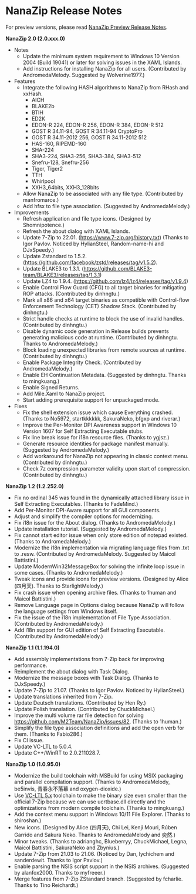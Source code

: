 ﻿# NanaZip Release Notes

For preview versions, please read 
[NanaZip Preview Release Notes](ReleaseNotesPreview.md).

**NanaZip 2.0 (2.0.xxx.0)**

- Notes
  - Update the minimum system requirement to Windows 10 Version 2004 (Build 
    19041) or later for solving issues in the XAML Islands.
  - Add instructions for installing NanaZip for all users. (Contributed by
    AndromedaMelody. Suggested by Wolverine1977.)
- Features
  - Integrate the following HASH algorithms to NanaZip from RHash and xxHash.
    - AICH
    - BLAKE2b
    - BTIH
    - ED2K
    - EDON-R 224, EDON-R 256, EDON-R 384, EDON-R 512
    - GOST R 34.11-94, GOST R 34.11-94 CryptoPro
    - GOST R 34.11-2012 256, GOST R 34.11-2012 512
    - HAS-160, RIPEMD-160
    - SHA-224
    - SHA3-224, SHA3-256, SHA3-384, SHA3-512
    - Snefru-128, Snefru-256
    - Tiger, Tiger2
    - TTH
    - Whirlpool
    - XXH3_64bits, XXH3_128bits
  - Allow NanaZip to be associated with any file type. (Contributed by 
    manfromarce.)
  - Add hfsx to file type association. (Suggested by AndromedaMelody.)
- Improvements
  - Refresh application and file type icons. (Designed by Shomnipotence.)
  - Refresh the about dialog with XAML Islands.
  - Update 7-Zip to 22.01. (https://www.7-zip.org/history.txt) (Thanks to Igor 
    Pavlov. Noticed by HylianSteel, Random-name-hi and DJxSpeedy.)
  - Update Zstandard to 1.5.2. 
    (https://github.com/facebook/zstd/releases/tag/v1.5.2).
  - Update BLAKE3 to 1.3.1.
    (https://github.com/BLAKE3-team/BLAKE3/releases/tag/1.3.1)
  - Update LZ4 to 1.9.4. (https://github.com/lz4/lz4/releases/tag/v1.9.4)
  - Enable Control Flow Guard (CFG) to all target binaries for mitigating ROP 
    attacks. (Contributed by dinhngtu.)
  - Mark all x86 and x64 target binaries as compatible with Control-flow 
    Enforcement Technology (CET) Shadow Stack. (Contributed by dinhngtu.)
  - Strict handle checks at runtime to block the use of invalid handles. 
    (Contributed by dinhngtu.)
  - Disable dynamic code generation in Release builds prevents generating 
    malicious code at runtime. (Contributed by dinhngtu. Thanks to 
    AndromedaMelody.)
  - Block loading unexpected libraries from remote sources at runtime.
    (Contributed by dinhngtu.)
  - Enable Package Integrity Check. (Contributed by AndromedaMelody.)
  - Enable EH Continuation Metadata. (Suggested by dinhngtu. Thanks to 
    mingkuang.)
  - Enable Signed Returns.
  - Add Mile.Xaml to NanaZip project.
  - Start adding prerequisite support for unpackaged mode.
- Fixes
  - Fix the shell extension issue which cause Everything crashed. (Thanks to 
    No5972, startkkkkkk, SakuraNeko, bfgxp and riverar.)
  - Improve the Per-Monitor DPI Awareness support in Windows 10 Version 1607 
    for Self Extracting Executable stubs.
  - Fix line break issue for i18n resource files. (Thanks to ygjsz.)
  - Generate resource identities for package manifest manually. (Suggested by 
    AndromedaMelody.)
  - Add workaround for NanaZip not appearing in classic context menu. 
    (Contributed by dinhngtu.)
  - Check 7z compression parameter validity upon start of compression.
    (Contributed by dinhngtu.)

**NanaZip 1.2 (1.2.252.0)**

- Fix no ordinal 345 was found in the dynamically attached library issue in 
  Self Extracting Executables. (Thanks to FadeMind.)
- Add Per-Monitor DPI-Aware support for all GUI components.
- Adjust and simplify the compiler options for modernizing.
- Fix i18n issue for the About dialog. (Thanks to AndromedaMelody.)
- Update installation tutorial. (Suggested by AndromedaMelody.)
- Fix cannot start editor issue when only store edition of notepad existed. 
  (Thanks to AndromedaMelody.)
- Modernize the i18n implementation via migrating language files from .txt to 
  .resw. (Contributed by AndromedaMelody. Suggested by Maicol Battistini.)
- Update ModernWin32MessageBox for solving the infinite loop issue in some 
  cases. (Thanks to AndromedaMelody.)
- Tweak icons and provide icons for preview versions. (Designed by Alice 
  (四月天). Thanks to StarlightMelody.)
- Fix crash issue when opening archive files. (Thanks to 1human and Maicol 
  Battistini.)
- Remove Language page in Options dialog because NanaZip will follow the 
  language settings from Windows itself.
- Fix the issue of the i18n implementation of File Type Association. 
  (Contributed by AndromedaMelody.)
- Add i18n support for GUI edition of Self Extracting Executable. 
  (Contributed by AndromedaMelody.)

**NanaZip 1.1 (1.1.194.0)**

- Add assembly implementations from 7-Zip back for improving performance.
- Reimplement the about dialog with Task Dialog.
- Modernize the message boxes with Task Dialog. (Thanks to DJxSpeedy.)
- Update 7-Zip to 21.07. (Thanks to Igor Pavlov. Noticed by HylianSteel.)
- Update translations inherited from 7-Zip.
- Update Deutsch translations. (Contributed by Hen Ry.)
- Update Polish translation. (Contributed by ChuckMichael.)
- Improve the multi volume rar file detection for solving 
  https://github.com/M2Team/NanaZip/issues/82. (Thanks to 1human.)
- Simplify the file type association definitions and add the open verb for 
  them. (Thanks to Fabio286.)
- Fix CI issue.
- Update VC-LTL to 5.0.4.
- Update C++/WinRT to 2.0.211028.7.

**NanaZip 1.0 (1.0.95.0)**

- Modernize the build toolchain with MSBuild for using MSIX packaging and 
  parallel compilation support. (Thanks to AndromedaMelody, be5invis, 
  青春永不落幕 and oxygen-dioxide.)
- Use [VC-LTL 5.x](https://github.com/Chuyu-Team/VC-LTL5) toolchain to make the
  binary size even smaller than the official 7-Zip because we can use 
  ucrtbase.dll directly and the optimizations from modern compile toolchain.
  (Thanks to mingkuang.)
- Add the context menu support in Windows 10/11 File Explorer. (Thanks to 
  shiroshan.)
- New icons. (Designed by Alice (四月天), Chi Lei, Kenji Mouri, Rúben Garrido 
  and Sakura Neko. Thanks to AndromedaMelody and 奕然.)
- Minor tweaks. (Thanks to adrianghc, Blueberryy, ChuckMichael, Legna, Maicol 
  Battistini, SakuraNeko and Zbynius.)
- Update 7-Zip from 21.03 to 21.06. (Noticed by Dan, lychichem and sanderdewit.
  Thanks to Igor Pavlov.)
- Enable parsing the NSIS script support in the NSIS archives. (Suggested by 
  alanfox2000. Thanks to myfreeer.)
- Merge features from 7-Zip ZStandard branch. (Suggested by fcharlie. Thanks to
  Tino Reichardt.)
